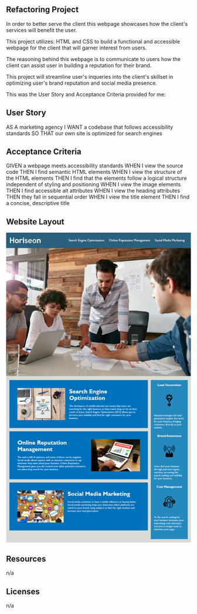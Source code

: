 ## Refactoring Project

In order to better serve the client this webpage showcases how the client's services will benefit the user.

This project utilizes: HTML and CSS to build a functional and accessible webpage for the client that will garner interest from users.

The reasoning behind this webpage is to communicate to users how the client can assist user in building a reputation for their brand.

This project will streamline user's inqueries into the client's skillset in optimizing user's brand reputation and social media presence.

This was the User Story and Acceptance Criteria provided for me:

## User Story

AS A marketing agency
I WANT a codebase that follows accessibility standards
SO THAT our own site is optimized for search engines

## Acceptance Criteria

GIVEN a webpage meets accessibility standards
WHEN I view the source code
THEN I find semantic HTML elements
WHEN I view the structure of the HTML elements
THEN I find that the elements follow a logical structure independent of styling and positioning
WHEN I view the image elements
THEN I find accessible alt attributes
WHEN I view the heading attributes
THEN they fall in sequential order
WHEN I view the title element
THEN I find a concise, descriptive title

## Website Layout

![Horiseon Web Landing Page](assets/horiseonweb.png)

## Resources

n/a

## Licenses

n/a
